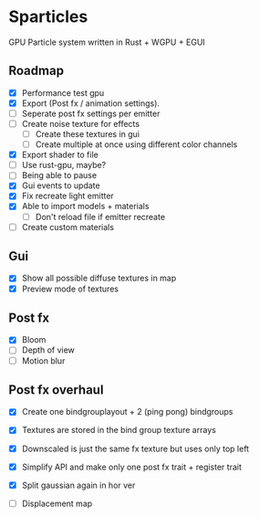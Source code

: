# Sparticles
GPU Particle system written in Rust + WGPU + EGUI

## Roadmap
- [x] Performance test gpu
- [x] Export (Post fx / animation settings).
- [ ] Seperate post fx settings per emitter
- [ ] Create noise texture for effects
  - [ ] Create these textures in gui
  - [ ] Create multiple at once using different color channels
- [x] Export shader to file
- [ ] Use rust-gpu, maybe?
- [ ] Being able to pause
- [x] Gui events to update
- [x] Fix recreate light emitter
- [x] Able to import models + materials
  - [ ] Don't reload file if emitter recreate
- [ ] Create custom materials

## Gui
- [x] Show all possible diffuse textures in map
- [x] Preview mode of textures

## Post fx
- [x] Bloom
- [ ] Depth of view
- [ ] Motion blur

## Post fx overhaul
- [x] Create one bindgrouplayout + 2 (ping pong) bindgroups
- [x] Textures are stored in the bind group texture arrays 
- [x] Downscaled is just the same fx texture but uses only top left

- [x] Simplify API and make only one post fx trait + register trait
- [x] Split gaussian again in hor ver
- [ ] Displacement map
